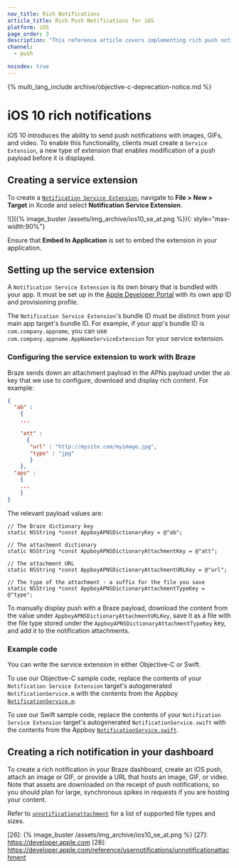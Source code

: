 ```yaml
---
nav_title: Rich Notifications
article_title: Rich Push Notifications for iOS
platform: iOS
page_order: 3
description: "This reference article covers implementing rich push notifications in your iOS application."
channel:
  - push

noindex: true
---
```


{% multi_lang_include archive/objective-c-deprecation-notice.md %}

# iOS 10 rich notifications

iOS 10 introduces the ability to send push notifications with images, GIFs, and video. To enable this functionality, clients must create a `Service Extension`, a new type of extension that enables modification of a push payload before it is displayed.

## Creating a service extension

To create a [`Notification Service Extension`](https://developer.apple.com/reference/usernotifications/unnotificationserviceextension), navigate to **File > New > Target** in Xcode and select **Notification Service Extension**.

![]({% image_buster /assets/img_archive/ios10_se_at.png %}){: style="max-width:90%"}

Ensure that **Embed In Application** is set to embed the extension in your application.

## Setting up the service extension

A `Notification Service Extension` is its own binary that is bundled with your app. It must be set up in the [Apple Developer Portal](https://developer.apple.com) with its own app ID and provisioning profile.

The `Notification Service Extension`'s bundle ID must be distinct from your main app target's bundle ID. For example, if your app's bundle ID is `com.company.appname`, you can use `com.company.appname.AppNameServiceExtension` for your service extension.

### Configuring the service extension to work with Braze

Braze sends down an attachment payload in the APNs payload under the `ab` key that we use to configure, download and display rich content. For example:

```json
{
  "ab" :
    {
    ...

    "att" :
      {
       "url" : "http://mysite.com/myimage.jpg",
       "type" : "jpg"
       }
    },
  "aps" :
    {
    ...
    }
}
```

The relevant payload values are:

```objc
// The Braze dictionary key
static NSString *const AppboyAPNSDictionaryKey = @"ab";

// The attachment dictionary
static NSString *const AppboyAPNSDictionaryAttachmentKey = @"att";

// The attachment URL
static NSString *const AppboyAPNSDictionaryAttachmentURLKey = @"url";

// The type of the attachment - a suffix for the file you save
static NSString *const AppboyAPNSDictionaryAttachmentTypeKey = @"type";
```

To manually display push with a Braze payload, download the content from the value under `AppboyAPNSDictionaryAttachmentURLKey`, save it as a file with the file type stored under the `AppboyAPNSDictionaryAttachmentTypeKey` key, and add it to the notification attachments.

### Example code

You can write the service extension in either Objective-C or Swift.

To use our Objective-C sample code, replace the contents of your `Notification Service Extension` target's autogenerated `NotificationService.m` with the contents from the Appboy [`NotificationService.m`](https://github.com/Appboy/appboy-ios-sdk/blob/master/Example/StopwatchNotificationService/NotificationService.m).

To use our Swift sample code, replace the contents of your `Notification Service Extension` target's autogenerated `NotificationService.swift` with the contents from the Appboy [`NotificationService.swift`](https://github.com/Appboy/appboy-ios-sdk/blob/master/HelloSwift/HelloSwiftNotificationExtension/NotificationService.swift).

## Creating a rich notification in your dashboard

To create a rich notification in your Braze dashboard, create an iOS push, attach an image or GIF, or provide a URL that hosts an image, GIF, or video. Note that assets are downloaded on the receipt of push notifications, so you should plan for large, synchronous spikes in requests if you are hosting your content.

Refer to [`unnotificationattachment`](https://developer.apple.com/reference/usernotifications/unnotificationattachment) for a list of supported file types and sizes.

[1]: https://github.com/Appboy/appboy-ios-sdk/blob/master/Example/StopwatchNotificationService/NotificationService.m
[2]: https://github.com/Appboy/appboy-ios-sdk/blob/master/HelloSwift/HelloSwiftNotificationExtension/NotificationService.swift
[23]: https://developer.apple.com/reference/usernotifications/unnotificationserviceextension
[26]: {% image_buster /assets/img_archive/ios10_se_at.png %}
[27]: https://developer.apple.com
[28]: https://developer.apple.com/reference/usernotifications/unnotificationattachment
